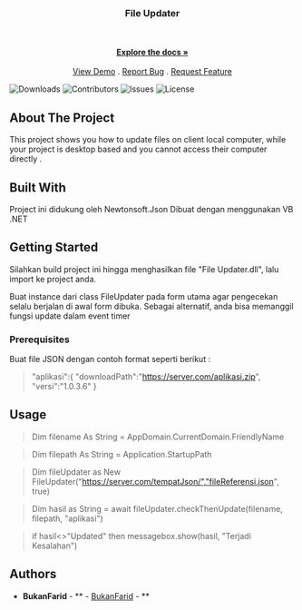 <br/>
<p align="center">
  <h3 align="center">File Updater</h3>

  <p align="center"> 
    <br/>
    <br/>
    <a href="https://github.com/bukanfarid/File-Updater"><strong>Explore the docs »</strong></a>
    <br/>
    <br/>
    <a href="https://github.com/bukanfarid/File-Updater">View Demo</a>
    .
    <a href="https://github.com/bukanfarid/File-Updater/issues">Report Bug</a>
    .
    <a href="https://github.com/bukanfarid/File-Updater/issues">Request Feature</a>
  </p>
</p>

![Downloads](https://img.shields.io/github/downloads/bukanfarid/File-Updater/total) ![Contributors](https://img.shields.io/github/contributors/bukanfarid/File-Updater?color=dark-green) ![Issues](https://img.shields.io/github/issues/bukanfarid/File-Updater) ![License](https://img.shields.io/github/license/bukanfarid/File-Updater) 

## About The Project

This project shows you how to update files on client local computer, while your project is desktop based and you cannot access their computer directly .

## Built With

Project ini didukung oleh Newtonsoft.Json
Dibuat dengan menggunakan VB .NET

## Getting Started

Silahkan build project ini hingga menghasilkan file "File Updater.dll", lalu import ke project anda.

Buat instance dari class FileUpdater pada form utama agar  pengecekan selalu berjalan di awal form dibuka.
Sebagai alternatif, anda bisa memanggil fungsi update dalam event timer

### Prerequisites

Buat file JSON dengan contoh format seperti berikut : 
 
>"aplikasi":{
>	"downloadPath":"https://server.com/aplikasi.zip", 
>	"versi":"1.0.3.6"
>}  

## Usage

>Dim filename As String = AppDomain.CurrentDomain.FriendlyName

>Dim filepath As String = Application.StartupPath

>Dim fileUpdater as New FileUpdater("https://server.com/tempatJson/","fileReferensi.json", true)

>Dim hasil as String = await fileUpdater.checkThenUpdate(filename, filepath, "aplikasi")

>if hasil<>"Updated" then messagebox.show(hasil, "Terjadi Kesalahan")
 

## Authors

* **BukanFarid** - ** - [BukanFarid](http://aititeru.com/) - **
 